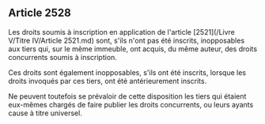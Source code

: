 Article 2528
----
Les droits soumis à inscription en application de l'article [2521](/Livre V/Titre IV/Article 2521.md) sont, s'ils
n'ont pas été inscrits, inopposables aux tiers qui, sur le même immeuble, ont
acquis, du même auteur, des droits concurrents soumis à inscription.

Ces droits sont également inopposables, s'ils ont été inscrits, lorsque les
droits invoqués par ces tiers, ont été antérieurement inscrits.

Ne peuvent toutefois se prévaloir de cette disposition les tiers qui étaient
eux-mêmes chargés de faire publier les droits concurrents, ou leurs ayants cause
à titre universel.
